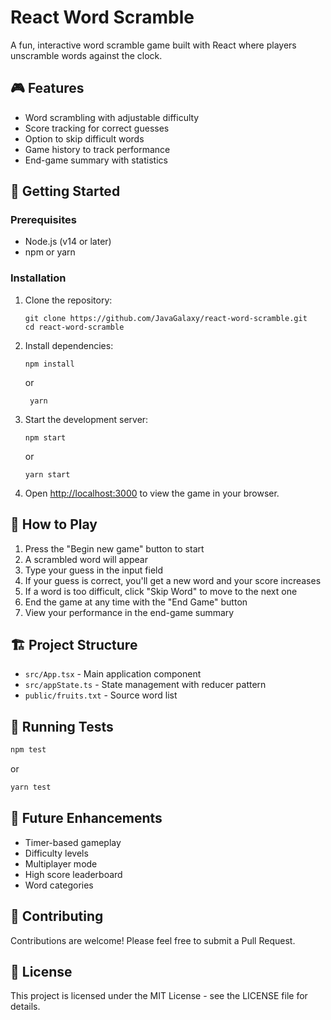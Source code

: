 # React Word Scramble

A fun, interactive word scramble game built with React where players unscramble words against the clock.

## 🎮 Features

- Word scrambling with adjustable difficulty
- Score tracking for correct guesses
- Option to skip difficult words
- Game history to track performance
- End-game summary with statistics

## 🚀 Getting Started

### Prerequisites

- Node.js (v14 or later)
- npm or yarn

### Installation

1. Clone the repository:

   ```
   git clone https://github.com/JavaGalaxy/react-word-scramble.git
   cd react-word-scramble
   ```

2. Install dependencies:

   ```
   npm install
   ```

   or

   ```
    yarn
   ```

3. Start the development server:

   ```
   npm start
   ```

   or

   ```
   yarn start
   ```

4. Open [http://localhost:3000](http://localhost:3000) to view the game in your browser.

## 📖 How to Play

1. Press the "Begin new game" button to start
2. A scrambled word will appear
3. Type your guess in the input field
4. If your guess is correct, you'll get a new word and your score increases
5. If a word is too difficult, click "Skip Word" to move to the next one
6. End the game at any time with the "End Game" button
7. View your performance in the end-game summary

## 🏗️ Project Structure

- `src/App.tsx` - Main application component
- `src/appState.ts` - State management with reducer pattern
- `public/fruits.txt` - Source word list

## 🧪 Running Tests

```bash
npm test
```

or

```bash
yarn test
```

## 🔮 Future Enhancements

- Timer-based gameplay
- Difficulty levels
- Multiplayer mode
- High score leaderboard
- Word categories

## 🤝 Contributing

Contributions are welcome! Please feel free to submit a Pull Request.

## 📄 License

This project is licensed under the MIT License - see the LICENSE file for details.
